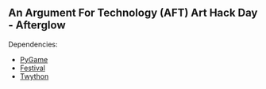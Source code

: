 An Argument For Technology (AFT)
Art Hack Day - Afterglow
-----------------

Dependencies:
- [PyGame](http://www.pygame.org)
- [Festival](http://www.cstr.ed.ac.uk/projects/festival)
- [Twython](https://github.com/ryanmcgrath/twython)
